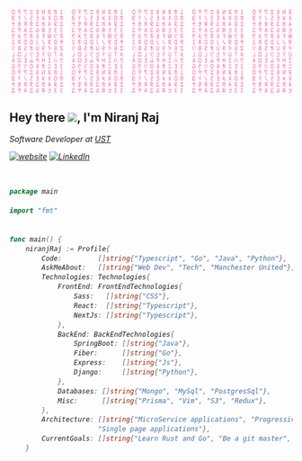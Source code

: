 ![Matrix SVG](matrix.svg)






## Hey there <img src="https://media.giphy.com/media/hvRJCLFzcasrR4ia7z/giphy.gif" width="25px">, I'm Niranj Raj
<p><em>Software Developer at <a href="https://www.ust.com">UST</a>

[![website](https://img.shields.io/badge/Website-46a2f1.svg?&style=flat-square&logo=Google-Chrome&logoColor=white&link=https://www.niranjraj.me)](https://www.niranjraj.me)
[![LinkedIn](https://img.shields.io/badge/LinkedIn-niranjraj-informational?style=flat-square&logo=linkedin&logoColor=white)](https://www.linkedin.com/in/niranjraj/)


<br/>

```go
package main

import "fmt"


func main() {
	niranjRaj := Profile{
		Code:         []string{"Typescript", "Go", "Java", "Python"},
		AskMeAbout:   []string{"Web Dev", "Tech", "Manchester United"},
		Technologies: Technologies{
			FrontEnd: FrontEndTechnologies{
				Sass:   []string{"CSS"},
				React:  []string{"Typescript"},
				NextJs: []string{"Typescript"},
			},
			BackEnd: BackEndTechnologies{
				SpringBoot: []string{"Java"},
				Fiber:      []string{"Go"},
				Express:    []string{"Js"},
				Django:     []string{"Python"},
			},
			Databases: []string{"Mongo", "MySql", "PostgresSql"},
			Misc:      []string{"Prisma", "Vim", "S3", "Redux"},
		},
		Architecture: []string{"MicroService applications", "Progressive web applications",
  				      "Single page applications"},
		CurrentGoals: []string{"Learn Rust and Go", "Be a git master", "Understand the business and finance"},
	}

```

<br/>
